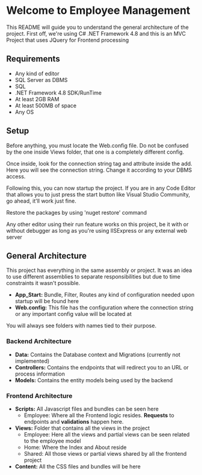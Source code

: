 # Welcome to Employee Management

This README will guide you to understand the general architecture of the project.
First off, we're using C# .NET Framework 4.8 and this is an MVC Project that uses
JQuery for Frontend processing

## Requirements
- Any kind of editor
- SQL Server as DBMS
- SQL
- .NET Framework 4.8 SDK/RunTime
- At least 2GB RAM
- At least 500MB of space
- Any OS

## Setup
Before anything, you must locate the Web.config file. Do not be confused by the one inside 
Views folder, that one is a completely different config.

Once inside, look for the connection string tag and attribute inside the add. Here you will see
the connection string. Change it according to your DBMS access.

Following this, you can now startup the project. If you are in any Code Editor that allows you to just press
the start button like Visual Studio Community, go ahead, it'll work just fine.

Restore the packages by using 'nuget restore' command

Any other editor using their run feature works on this project, be it with or without debugger as long as you're
using IISExpress or any external web server

## General Architecture
This project has everything in the same assembly or project. It was an idea to
use different assemblies to separate responsibilities but due to time constraints
it wasn't possible.

- **App_Start:** Bundle, Filter, Routes any kind of configuration needed upon startup will be found here
- **Web.config:** This file has the configuration where the connection string or any important config value will be located at

You will always see folders with names tied to their purpose.

### Backend Architecture
- **Data:** Contains the Database context and Migrations (currently not implemented)
- **Controllers:** Contains the endpoints that will redirect you to an URL or process information
- **Models:** Contains the entity models being used by the backend

### Frontend Architecture
- **Scripts:** All Javascript files and bundles can be seen here
	- Employee: Where all the Frontend logic resides. **Requests** to endpoints and **validations** happen here.
- **Views:** Folder that contains all the views in the project
	- Employee: Here all the views and partial views can be seen related to the employee model
	- Home: Where the Index and About reside
	- Shared: All those views or partial views shared by all the frontend project
- **Content:** All the CSS files and bundles will be here
